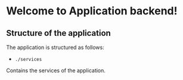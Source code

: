 # Welcome to Application backend!

## Structure of the application

The application is structured as follows:

- `./services`

Contains the services of the application.
